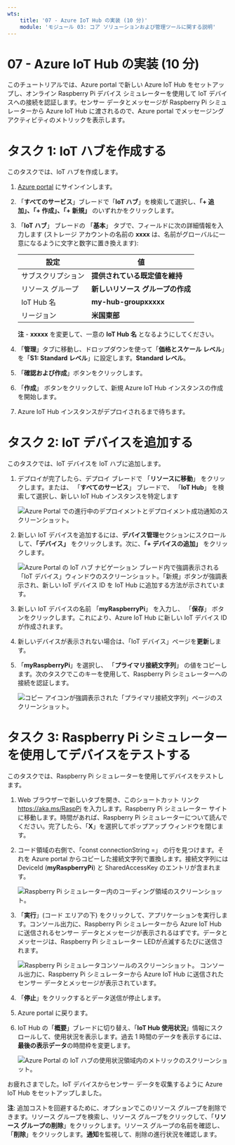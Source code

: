 ```yaml
---
wts:
    title: '07 - Azure IoT Hub の実装 (10 分)'
    module: 'モジュール 03: コア ソリューションおよび管理ツールに関する説明'
---
```

# 07 - Azure IoT Hub の実装 (10 分)

このチュートリアルでは、Azure portal で新しい Azure IoT Hub をセットアップし、オンライン Raspberry Pi デバイス シミュレーターを使用して IoT デバイスへの接続を認証します。センサー データとメッセージが Raspberry Pi シミュレーターから Azure IoT Hub に渡されるので、Azure portal でメッセージング アクティビティのメトリックを表示します。

# タスク 1: IoT ハブを作成する 

このタスクでは、IoT ハブを作成します。 

1. [Azure portal](https://portal.azure.com) にサインインします。

2. 「**すべてのサービス**」ブレードで「**IoT ハブ**」を検索して選択し、**「+ 追加」、「+ 作成」、「+ 新規」** のいずれかをクリックします。

3. 「**IoT ハブ**」 ブレードの 「**基本**」 タブで、フィールドに次の詳細情報を入力します (ストレージ アカウントの名前の **xxxx** は、名前がグローバルに一意になるように文字と数字に置き換えます):

    | 設定 | 値 |
    |--|--|
    | サブスクリプション | **提供されている既定値を維持** |
    | リソース グループ | **新しいリソース グループの作成** |
    | IoT Hub 名 | **my-hub-groupxxxxx** |
    | リージョン | **米国東部** |

    **注** -  **xxxxx** を変更して、一意の **IoT Hub 名** となるようにしてください。

4. 「**管理**」タブに移動し、ドロップダウンを使って「**価格とスケール レベル**」を「**S1: Standard レベル**」に設定します。**Standard レベル**。

5. 「**確認および作成**」ボタンをクリックします。

6. 「**作成**」 ボタンをクリックして、新規 Azure IoT Hub インスタンスの作成を開始します。

7. Azure IoT Hub インスタンスがデプロイされるまで待ちます。 

# タスク 2: IoT デバイスを追加する

このタスクでは、IoT デバイスを IoT ハブに追加します。 

1. デプロイが完了したら、デプロイ ブレードで 「**リソースに移動**」 をクリックします。または、 「**すべてのサービス**」 ブレードで、 「**IoT Hub**」 を検索して選択し、新しい IoT Hub インスタンスを特定します

	![Azure Portal での進行中のデプロイメントとデプロイメント成功通知のスクリーンショット。](../images/0601.png)

2. 新しい IoT デバイスを追加するには、**デバイス管理**セクションにスクロールして、**「デバイス」** をクリックします。次に、**「+ デバイスの追加」** をクリックします。

	![Azure Portal の IoT ハブ ナビゲーション ブレード内で強調表示される「IoT デバイス」ウィンドウのスクリーンショット。「新規」ボタンが強調表示され、新しい IoT デバイス ID を IoT Hub に追加する方法が示されています。](../images/0602.png)

3. 新しい IoT デバイスの名前 「**myRaspberryPi**」 を入力し、 「**保存**」 ボタンをクリックします。これにより、Azure IoT Hub に新しい IoT デバイス ID が作成されます。

4. 新しいデバイスが表示されない場合は、「IoT デバイス」ページを**更新**します。 

5. 「**myRaspberryPi**」を選択し、 「**プライマリ接続文字列**」 の値をコピーします。次のタスクでこのキーを使用して、Raspberry Pi シミュレーターへの接続を認証します。

	![コピー アイコンが強調表示された「プライマリ接続文字列」ページのスクリーンショット。](../images/0603.png)

# タスク 3: Raspberry Pi シミュレーターを使用してデバイスをテストする

このタスクでは、Raspberry Pi シミュレーターを使用してデバイスをテストします。 

1. Web ブラウザーで新しいタブを開き、このショートカット リンク https://aka.ms/RaspPi を入力します。Raspberry Pi シミュレーター サイトに移動します。時間があれば、Raspberry Pi シミュレーターについて読んでください。完了したら、「**X**」を選択してポップアップ ウィンドウを閉じます。

2. コード領域の右側で、「const connectionString =」 の行を見つけます。それを Azure portal からコピーした接続文字列で置換します。接続文字列には DeviceId (**myRaspberryPi**) と SharedAccessKey のエントリが含まれます。

	![Raspberry Pi シミュレーター内のコーディング領域のスクリーンショット。](../images/0604.png)

3. 「**実行**」(コード エリアの下) をクリックして、アプリケーションを実行します。コンソール出力に、Raspberry Pi シミュレーターから Azure IoT Hub に送信されるセンサー データとメッセージが表示されるはずです。データとメッセージは、Raspberry Pi シミュレーター LEDが点滅するたびに送信されます。 

	![Raspberry Pi シミュレータコンソールのスクリーンショット。  コンソール出力に、Raspberry Pi シミュレーターから Azure IoT Hub に送信されたセンサー データとメッセージが表示されています。](../images/0605.png)

5. 「**停止**」をクリックするとデータ送信が停止します。

6. Azure portal に戻ります。

7. IoT Hub の「**概要**」ブレードに切り替え、「**IoT Hub 使用状況**」情報にスクロールして、使用状況を表示します。過去 1 時間のデータを表示するには、**最後の表示データ**の時間枠を変更します。

	![Azure Portal の IoT ハブの使用状況領域内のメトリックのスクリーンショット。](../images/0606.png)


お疲れさまでした。IoT デバイスからセンサー データを収集するように Azure IoT Hub をセットアップしました。

**注**: 追加コストを回避するために、オプションでこのリソース グループを削除できます。リソース グループを検索し、リソース グループをクリックして、「**リソース グループの削除**」をクリックします。リソース グループの名前を確認し、「**削除**」をクリックします。**通知**を監視して、削除の進行状況を確認します。
